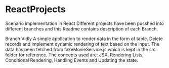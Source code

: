 # ReactProjects
Scenario implementation in React
Different projects have been pusshed into  different branches and this Readme contains description of each Branch.

Branch Vidly
A simple application to render data in the form of table. Delete records and implement dynamic rendering of text based on the input.
The data has been fetched from fakeMovieService.js which is kept in the src folder for reference.
The concepts used are: JSX, Rendering Lists, Conditional Rendering, Handling Events and Updating the state.
